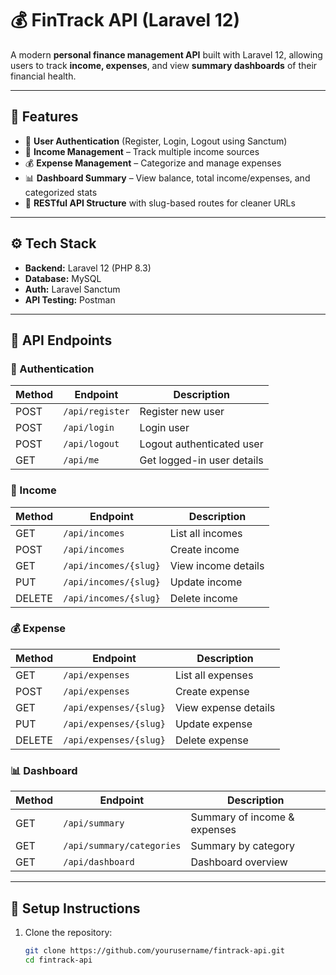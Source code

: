 # 💰 FinTrack API (Laravel 12)

A modern **personal finance management API** built with Laravel 12, allowing users to track **income, expenses**, and view **summary dashboards** of their financial health.

---

## 🚀 Features

- 🔐 **User Authentication** (Register, Login, Logout using Sanctum)
- 💸 **Income Management** – Track multiple income sources
- 💰 **Expense Management** – Categorize and manage expenses
- 📊 **Dashboard Summary** – View balance, total income/expenses, and categorized stats
- 🧩 **RESTful API Structure** with slug-based routes for cleaner URLs

---

## ⚙️ Tech Stack

- **Backend:** Laravel 12 (PHP 8.3)
- **Database:** MySQL
- **Auth:** Laravel Sanctum
- **API Testing:** Postman

---

## 🧠 API Endpoints

### 🔑 Authentication
| Method | Endpoint | Description |
|--------|-----------|-------------|
| POST | `/api/register` | Register new user |
| POST | `/api/login` | Login user |
| POST | `/api/logout` | Logout authenticated user |
| GET  | `/api/me` | Get logged-in user details |

### 💸 Income
| Method | Endpoint | Description |
|--------|-----------|-------------|
| GET | `/api/incomes` | List all incomes |
| POST | `/api/incomes` | Create income |
| GET | `/api/incomes/{slug}` | View income details |
| PUT | `/api/incomes/{slug}` | Update income |
| DELETE | `/api/incomes/{slug}` | Delete income |

### 💰 Expense
| Method | Endpoint | Description |
|--------|-----------|-------------|
| GET | `/api/expenses` | List all expenses |
| POST | `/api/expenses` | Create expense |
| GET | `/api/expenses/{slug}` | View expense details |
| PUT | `/api/expenses/{slug}` | Update expense |
| DELETE | `/api/expenses/{slug}` | Delete expense |

### 📊 Dashboard
| Method | Endpoint | Description |
|--------|-----------|-------------|
| GET | `/api/summary` | Summary of income & expenses |
| GET | `/api/summary/categories` | Summary by category |
| GET | `/api/dashboard` | Dashboard overview |

---

## 🧰 Setup Instructions

1. Clone the repository:
   ```bash
   git clone https://github.com/yourusername/fintrack-api.git
   cd fintrack-api
